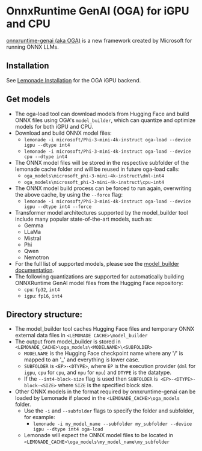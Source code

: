 # OnnxRuntime GenAI (OGA) for iGPU and CPU

[onnxruntime-genai (aka OGA)](https://github.com/microsoft/onnxruntime-genai/tree/main?tab=readme-ov-file) is a new framework created by Microsoft for running ONNX LLMs.

## Installation

See [Lemonade Installation](./README.md#installation) for the OGA iGPU backend.

## Get models

- The oga-load tool can download models from Hugging Face and build ONNX files using OGA's `model_builder`, which can quantize and optimize models for both iGPU and CPU.
- Download and build ONNX model files:
  - `lemonade -i microsoft/Phi-3-mini-4k-instruct oga-load --device igpu --dtype int4`
  - `lemonade -i microsoft/Phi-3-mini-4k-instruct oga-load --device cpu --dtype int4`
- The ONNX model files will be stored in the respective subfolder of the lemonade cache folder and will be reused in future oga-load calls:
  - `oga_models\microsoft_phi-3-mini-4k-instruct\dml-int4`
  - `oga_models\microsoft_phi-3-mini-4k-instruct\cpu-int4`
- The ONNX model build process can be forced to run again, overwriting the above cache, by using the `--force` flag:
  - `lemonade -i microsoft/Phi-3-mini-4k-instruct oga-load --device igpu --dtype int4 --force`
- Transformer model architectures supported by the model_builder tool include many popular state-of-the-art models, such as:
  - Gemma
  - LLaMa
  - Mistral
  - Phi
  - Qwen
  - Nemotron
- For the full list of supported models, please see the [model_builder documentation](https://github.com/microsoft/onnxruntime-genai/blob/main/src/python/py/models/README.md).
- The following quantizations are supported for automatically building ONNXRuntime GenAI model files from the Hugging Face repository:
  - `cpu`: `fp32`, `int4`
  - `igpu`: `fp16`, `int4`

## Directory structure:
- The model_builder tool caches Hugging Face files and temporary ONNX external data files in `<LEMONADE CACHE>\model_builder`
- The output from model_builder is stored in `<LEMONADE_CACHE>\oga_models\<MODELNAME>\<SUBFOLDER>`
  - `MODELNAME` is the Hugging Face checkpoint name where any '/' is mapped to an '_' and everything is lower case.
  - `SUBFOLDER` is `<EP>-<DTYPE>`, where `EP` is the execution provider (`dml` for `igpu`, `cpu` for `cpu`, and `npu` for `npu`) and `DTYPE` is the datatype.
  - If the `--int4-block-size` flag is used then `SUBFOLDER` is` <EP>-<DTYPE>-block-<SIZE>` where `SIZE` is the specified block size.
- Other ONNX models in the format required by onnxruntime-genai can be loaded by Lemonade if placed in the `<LEMONADE_CACHE>\oga_models` folder.
  - Use the `-i` and `--subfolder` flags to specify the folder and subfolder, for example:
    - `lemonade -i my_model_name --subfolder my_subfolder --device igpu --dtype int4 oga-load`
  - Lemonade will expect the ONNX model files to be located in `<LEMONADE_CACHE>\oga_models\my_model_name\my_subfolder`

<!--This file was originally licensed under Apache 2.0. It has been modified.
Modifications Copyright (c) 2025 AMD-->